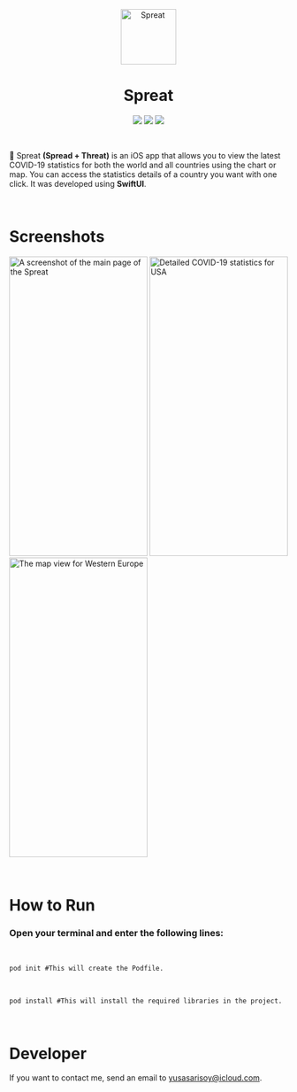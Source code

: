 <div align="center">
  <img width="100" height="100" alt="Spreat" src="https://i.ibb.co/GxkJqLJ/virus.png">
  </br>
  <h1><b>Spreat</b></h1>
</div>

<div align="center">

![](https://img.shields.io/badge/OS-iOS-informational?style=flat&logo=iOS&logoColor=white&color=2bbc8a) ![](https://img.shields.io/badge/Editor-Xcode-informational?style=flat&logo=Xcode&logoColor=white&color=2bbc8a) ![](https://img.shields.io/badge/Code-Swift-informational?style=flat&logo=Swift&logoColor=white&color=2bbc8a)

</div>

</br>

🦠 Spreat **(Spread + Threat)** is an iOS app that allows you to view the latest COVID-19 statistics for both the world and all countries using the chart or map. You can access the statistics details of a country you want with one click. It was developed using **SwiftUI**.

</br>

# Screenshots

<a href="https://ibb.co/D7t9Wsy"><img src="https://i.ibb.co/P61BQ80/Simulator-Screen-Shot-i-Phone-11-2020-10-28-at-21-02-48.png" alt="A screenshot of the main page of the Spreat" border="0" width="250" height="541"></a>
<a href="https://ibb.co/7jzf7kL"><img src="https://i.ibb.co/MPcPzn8/Simulator-Screen-Shot-i-Phone-11-2020-10-28-at-20-57-53.png" alt="Detailed COVID-19 statistics for USA" border="0" width="250" height="541"></a>
<a href="https://ibb.co/vXNsLk4"><img src="https://i.ibb.co/HtYCfk0/Simulator-Screen-Shot-i-Phone-11-2020-10-28-at-21-00-53.png" alt="The map view for Western Europe" border="0" width="250" height="541"></a>

</br>

# How to Run

### Open your terminal and enter the following lines:

</br>

``pod init #This will create the Podfile.``

</br>

``pod install #This will install the required libraries in the project.``

</br>

# <b>Developer</b>

If you want to contact me, send an email to yusasarisoy@icloud.com.
